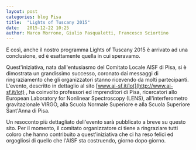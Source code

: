 ```yaml
---
layout: post
categories: blog Pisa
title:  "Lights of Tuscany 2015"
date:   2015-12-22 10:25
author: Marco Morrone, Giulio Pasqualetti, Francesco Sciortino
---
```


E così, anche il nostro programma Lights of Tuscany 2015 è arrivato ad una conclusione, ed è esattamente quella in cui speravamo. 

Quest'iniziativa, nata dall'entusiasmo del Comitato Locale AISF di Pisa, si è dimostrata un grandissimo successo, coronato dai messaggi di ringraziamento che gli organizzatori stanno ricevendo da molti partecipanti. L'evento, descritto in dettaglio al sito [www.ai-sf.it/lot](http://www.ai-sf.it/lot) , ha coinvolto professori ed imprenditori di Pisa, ricercatori allo European Laboratory for Nonlinear Spectroscopy (LENS), all'interferometro gravitazionale VIRGO, alla Scuola Normale Superiore e alla Scuola Superiore Sant'Anna di Pisa.

Un resoconto più dettagliato dell'evento sarà pubblicato a breve su questo sito. Per il momento, il comitato organizzatore ci tiene a ringraziare tutti coloro che hanno contribuito a quest'iniziativa che ci ha reso felici ed orgogliosi di quello che l'AISF sta costruendo, giorno dopo giorno. 
